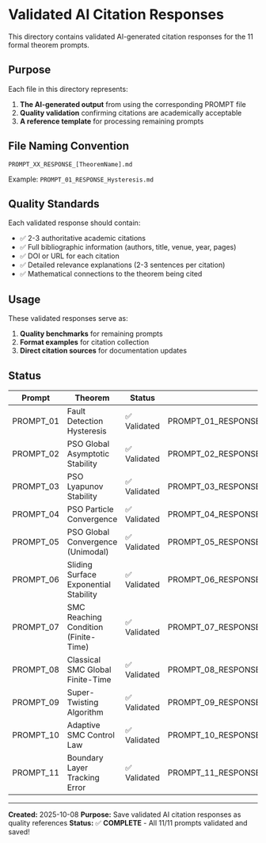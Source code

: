 # Validated AI Citation Responses

This directory contains validated AI-generated citation responses for the 11 formal theorem prompts.

## Purpose

Each file in this directory represents:
1. **The AI-generated output** from using the corresponding PROMPT file
2. **Quality validation** confirming citations are academically acceptable
3. **A reference template** for processing remaining prompts

## File Naming Convention

`PROMPT_XX_RESPONSE_[TheoremName].md`

Example: `PROMPT_01_RESPONSE_Hysteresis.md`

## Quality Standards

Each validated response should contain:
- ✅ 2-3 authoritative academic citations
- ✅ Full bibliographic information (authors, title, venue, year, pages)
- ✅ DOI or URL for each citation
- ✅ Detailed relevance explanations (2-3 sentences per citation)
- ✅ Mathematical connections to the theorem being cited

## Usage

These validated responses serve as:
1. **Quality benchmarks** for remaining prompts
2. **Format examples** for citation collection
3. **Direct citation sources** for documentation updates

## Status

| Prompt | Theorem | Status | File |
|--------|---------|--------|------|
| PROMPT_01 | Fault Detection Hysteresis | ✅ Validated | PROMPT_01_RESPONSE_Hysteresis.md |
| PROMPT_02 | PSO Global Asymptotic Stability | ✅ Validated | PROMPT_02_RESPONSE_PSO_Global_Asymptotic_Stability.md |
| PROMPT_03 | PSO Lyapunov Stability | ✅ Validated | PROMPT_03_RESPONSE_PSO_Lyapunov_Stability.md |
| PROMPT_04 | PSO Particle Convergence | ✅ Validated | PROMPT_04_RESPONSE_PSO_Particle_Convergence.md |
| PROMPT_05 | PSO Global Convergence (Unimodal) | ✅ Validated | PROMPT_05_RESPONSE_PSO_Global_Convergence_Unimodal.md |
| PROMPT_06 | Sliding Surface Exponential Stability | ✅ Validated | PROMPT_06_RESPONSE_Sliding_Surface_Exponential_Stability.md |
| PROMPT_07 | SMC Reaching Condition (Finite-Time) | ✅ Validated | PROMPT_07_RESPONSE_SMC_Reaching_Condition.md |
| PROMPT_08 | Classical SMC Global Finite-Time | ✅ Validated | PROMPT_08_RESPONSE_Classical_SMC_Global_Finite_Time.md |
| PROMPT_09 | Super-Twisting Algorithm | ✅ Validated | PROMPT_09_RESPONSE_Super_Twisting_Algorithm.md |
| PROMPT_10 | Adaptive SMC Control Law | ✅ Validated | PROMPT_10_RESPONSE_Adaptive_SMC.md |
| PROMPT_11 | Boundary Layer Tracking Error | ✅ Validated | PROMPT_11_RESPONSE_Boundary_Layer_Tracking_Error.md |

---

**Created:** 2025-10-08
**Purpose:** Save validated AI citation responses as quality references
**Status:** ✅ **COMPLETE** - All 11/11 prompts validated and saved!
